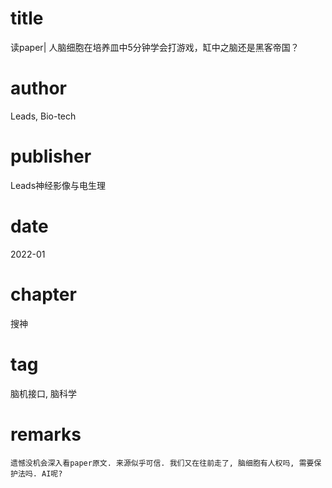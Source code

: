 # title
读paper| 人脑细胞在培养皿中5分钟学会打游戏，缸中之脑还是黑客帝国？

# author
Leads, Bio-tech

# publisher
Leads神经影像与电生理

# date
2022-01

# chapter
搜神

# tag
脑机接口, 脑科学

# remarks
`遗憾没机会深入看paper原文. 来源似乎可信. 我们又在往前走了, 脑细胞有人权吗, 需要保护法吗. AI呢?`
